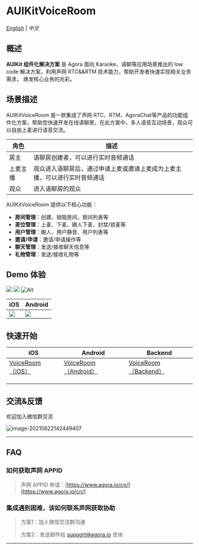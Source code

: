# AUIKitVoiceRoom

*[English](README.md) | 中文*

## 概述

**AUIKit 组件化解决方案** 是 Agora 面向 Karaoke、语聊等应用场景推出的 low code 解决方案，利用声网 RTC&&RTM 技术能力，帮助开发者快速实现相关业务需求， 焕发核心业务的光彩。

## 场景描述

AUIKitVoiceRoom 是一款集成了声网 RTC、RTM、AgoraChat等产品的功能组件化方案，帮助您快速开发在线语聊房。在此方案中，多人语音互动场景，观众可以自由上麦进行语音交流。


| 角色   | 描述                                    |
|------|---------------------------------------|
| 房主   | 语聊房创建者，可以进行实时音频通话                     |
| 上麦主播 | 观众进入语聊房后，通过申请上麦或邀请上麦成为上麦主播，可以进行实时音频通话 |
| 观众   | 进入语聊房的观众                              |

AUIKitVoiceRoom 提供以下核心功能：
- **房间管理**：创建、销毁房间，房间列表等
- **麦位管理**：上麦、下麦、踢人下麦、封禁/锁麦等
- **用户管理**：踢人、用户静音、用户列表等
- **邀请/申请**：邀请/申请操作等
- **聊天管理**：发送/接收聊天信息等
- **礼物管理**：发送/接收礼物等



## Demo 体验
  ![](https://fullapp.oss-cn-beijing.aliyuncs.com/uikit/readme/IMG_8055.PNG)  ![](https://fullapp.oss-cn-beijing.aliyuncs.com/uikit/readme/IMG_8056.PNG)  ![Alt](https://fullapp.oss-cn-beijing.aliyuncs.com/uikit/readme/IMG_8057.PNG) 

| iOS                                                          | Android                                                      |
| ------------------------------------------------------------ | ------------------------------------------------------------ |
| ![](https://fullapp.oss-cn-beijing.aliyuncs.com/uikit/qrcode/voiceroom_ios.png) | ![](https://download.agora.io/demo/release/android_uikit_karaoke_demo_1.0.0.png) |

## 快速开始

| iOS                                           | Android                       | Backend                       |
|-----------------------------------------------|-------------------------------|-------------------------------|
| [VoiceRoom（iOS）](iOS/Example/AUIKitVoiceRoom) | [VoiceRoom（Android）](Android) | [VoiceRoom（Backend）](backend) |
|                                               |                               |                               |
|                                               |                               |                               |
|                                               |                               |                               |


## 交流&反馈

欢迎加入微信群交流

![image-20210622142449407](https://download.agora.io/null/karaoke-uikit-wechat-pic.jpg "image-20210622142449407")



---

## FAQ

### 如何获取声网 APPID

> 声网 APPID 申请：[https://www.agora.io/cn/](https://www.agora.io/cn/)


### 集成遇到困难，该如何联系声网获取协助

> 方案1：加入微信交流群沟通
>
> 方案2：发送邮件给 [support@agora.io](mailto:support@agora.io) 咨询

---
